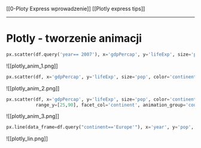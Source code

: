 [[0-Ploty Express wprowadzenie]]
[[Plotly express tips]]

---

# Plotly - tworzenie animacji

```py
px.scatter(df.query('year== 2007'), x='gdpPercap', y='lifeExp', size='pop', color='continent', log_x=True, hover_name='country', size_max=60)
```

![[plotly_anim_1.png]]

```py
px.scatter(df, x='gdpPercap', y='lifeExp', size='pop', color='continent', log_x=True, hover_name='country', size_max=60, animation_frame='year', range_y=[25,90])
```

![[plotly_anim_2.png]]

```py
px.scatter(df, x='gdpPercap', y='lifeExp', size='pop', color='continent', log_x=True, hover_name='country', size_max=60, animation_frame='year',
           range_y=[25,90], facet_col='continent', animation_group='country')
```

![[plotly_anim_3.png]]


```py
px.line(data_frame=df.query("continent=='Europe'"), x='year', y='pop', color='country')
```

![[plotly_lin.png]]















